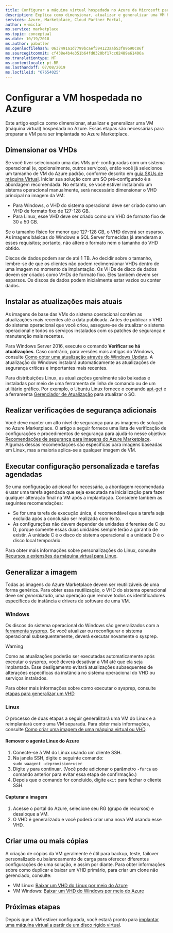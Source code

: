 ```yaml
---
title: Configurar a máquina virtual hospedada no Azure da Microsoft para o Azure Marketplace
description: Explica como dimensionar, atualizar e generalizar uma VM hospedada no Azure.
services: Azure, Marketplace, Cloud Partner Portal,
author: v-miclar
ms.service: marketplace
ms.topic: conceptual
ms.date: 10/19/2018
ms.author: pabutler
ms.openlocfilehash: 0637491a1d7799bcaef594123aab53f89690c86f
ms.sourcegitcommit: cf438e4b4e351b64fd0320bf17cc02489e61406a
ms.translationtype: MT
ms.contentlocale: pt-BR
ms.lasthandoff: 07/08/2019
ms.locfileid: "67654025"
---
```

# <a name="configure-the-azure-hosted-vm"></a>Configurar a VM hospedada no Azure

Este artigo explica como dimensionar, atualizar e generalizar uma VM (máquina virtual) hospedada no Azure.  Essas etapas são necessárias para preparar a VM para ser implantada no Azure Marketplace.


## <a name="sizing-the-vhds"></a>Dimensionar os VHDs

<!--TD: Check if the following assertion is true. I didn't understand the original content. -->
Se você tiver selecionado uma das VMs pré-configuradas com um sistema operacional (e, opcionalmente, outros serviços), então você já selecionou um tamanho de VM do Azure padrão, conforme descrito em [guia SKUs de máquina Virtual](./cpp-skus-tab.md).  Iniciar sua solução com um SO pré-configurado é a abordagem recomendada.  No entanto, se você estiver instalando um sistema operacional manualmente, será necessário dimensionar o VHD principal na imagem da VM:

- Para Windows, o VHD do sistema operacional deve ser criado como um VHD de formato fixo de 127-128 GB. 
- Para Linux, esse VHD deve ser criado como um VHD de formato fixo de 30 a 50 GB.

Se o tamanho físico for menor que 127-128 GB, o VHD deverá ser esparso. As imagens básicas do Windows e SQL Server fornecidas já atenderam a esses requisitos; portanto, não altere o formato nem o tamanho do VHD obtido. 

Discos de dados podem ser de até 1 TB. Ao decidir sobre o tamanho, lembre-se de que os clientes não podem redimensionar VHDs dentro de uma imagem no momento da implantação. Os VHDs de disco de dados devem ser criados como VHDs de formato fixo. Eles também devem ser esparsos. Os discos de dados podem inicialmente estar vazios ou conter dados.


## <a name="install-the-most-current-updates"></a>Instalar as atualizações mais atuais

As imagens de base das VMs do sistema operacional contêm as atualizações mais recentes até a data publicada. Antes de publicar o VHD do sistema operacional que você criou, assegure-se de atualizar o sistema operacional e todos os serviços instalados com os patches de segurança e manutenção mais recentes.

Para Windows Server 2016, execute o comando **Verificar se há atualizações**.  Caso contrário, para versões mais antigas do Windows, consulte [Como obter uma atualização através do Windows Update](https://support.microsoft.com/help/3067639/how-to-get-an-update-through-windows-update).  A atualização do Windows instalará automaticamente as atualizações de segurança críticas e importantes mais recentes.

Para distribuições Linux, as atualizações geralmente são baixadas e instaladas por meio de uma ferramenta de linha de comando ou de um utilitário gráfico.  Por exemplo, o Ubuntu Linux fornece o comando [apt-get](https://manpages.ubuntu.com/manpages/cosmic/man8/apt-get.8.html) e a ferramenta [Gerenciador de Atualização](https://manpages.ubuntu.com/manpages/cosmic/man8/update-manager.8.html) para atualizar o SO.


## <a name="perform-additional-security-checks"></a>Realizar verificações de segurança adicionais

Você deve manter um alto nível de segurança para as imagens de solução no Azure Marketplace.  O artigo a seguir fornece uma lista de verificação de configurações e procedimentos de segurança para ajudá-lo nesse objetivo: [Recomendações de segurança para imagens do Azure Marketplace](https://docs.microsoft.com/azure/security/security-recommendations-azure-marketplace-images).  Algumas dessas recomendações são específicas para imagens baseadas em Linux, mas a maioria aplica-se a qualquer imagem de VM. 


## <a name="perform-custom-configuration-and-scheduled-tasks"></a>Executar configuração personalizada e tarefas agendadas

Se uma configuração adicional for necessária, a abordagem recomendada é usar uma tarefa agendada que seja executada na inicialização para fazer qualquer alteração final na VM após a implantação.  Considere também as seguintes recomendações:
- Se for uma tarefa de execução única, é recomendável que a tarefa seja excluída após a conclusão ser realizada com êxito.
- As configurações não devem depender de unidades diferentes de C ou D, porque somente essas duas unidades sempre terão a garantia de existir. A unidade C é o disco do sistema operacional e a unidade D é o disco local temporário.

Para obter mais informações sobre personalizações do Linux, consulte [Recursos e extensões da máquina virtual para Linux](https://docs.microsoft.com/azure/virtual-machines/extensions/features-linux).


## <a name="generalize-the-image"></a>Generalizar a imagem

Todas as imagens do Azure Marketplace devem ser reutilizáveis de uma forma genérica. Para obter essa reutilização, o VHD do sistema operacional deve ser *generalizado*, uma operação que remove todos os identificadores específicos de instância e drivers de software de uma VM.

### <a name="windows"></a>Windows

Os discos do sistema operacional do Windows são generalizados com a [ferramenta sysprep](https://docs.microsoft.com/windows-hardware/manufacture/desktop/sysprep--system-preparation--overview). Se você atualizar ou reconfigurar o sistema operacional subsequentemente, deverá executar novamente o sysprep. 

> [!WARNING]
>  Como as atualizações poderão ser executadas automaticamente após executar o sysprep, você deverá desativar a VM até que ela seja implantada.  Esse desligamento evitará atualizações subsequentes de alterações específicas da instância no sistema operacional do VHD ou serviços instalados.

Para obter mais informações sobre como executar o sysprep, consulte [etapas para generalizar um VHD](https://docs.microsoft.com/azure/virtual-machines/windows/capture-image-resource#generalize-the-windows-vm-using-sysprep)

### <a name="linux"></a>Linux

O processo de duas etapas a seguir generalizará uma VM do Linux e a reimplantará como uma VM separada.  Para obter mais informações, consulte [Como criar uma imagem de uma máquina virtual ou VHD](../../../virtual-machines/linux/capture-image.md). 

#### <a name="remove-the-azure-linux-agent"></a>Remover o agente Linux do Azure
1.  Conecte-se à VM do Linux usando um cliente SSH.
2.  Na janela SSH, digite o seguinte comando: <br/>
    `sudo waagent -deprovision+user`
3.  Digite `y` para continuar. (Você pode adicionar o parâmetro `-force` ao comando anterior para evitar essa etapa de confirmação.)
4.  Depois que o comando for concluído, digite `exit` para fechar o cliente SSH.

<!-- TD: I need to add meat and/or references to the following steps -->
#### <a name="capture-the-image"></a>Capturar a imagem
1.  Acesse o portal do Azure, selecione seu RG (grupo de recursos) e desaloque a VM.
2.  O VHD é generalizado e você poderá criar uma nova VM usando esse VHD.


## <a name="create-one-or-more-copies"></a>Criar uma ou mais cópias

A criação de cópias da VM geralmente é útil para backup, teste, failover personalizado ou balanceamento de carga para oferecer diferentes configurações de uma solução, e assim por diante. Para obter informações sobre como duplicar e baixar um VHD primário, para criar um clone não gerenciado, consulte:

- VM Linux: [Baixar um VHD do Linux por meio do Azure](../../../virtual-machines/linux/download-vhd.md)
- VM Windows: [Baixar um VHD do Windows por meio do Azure](../../../virtual-machines/windows/download-vhd.md)


## <a name="next-steps"></a>Próximas etapas

Depois que a VM estiver configurada, você estará pronto para [implantar uma máquina virtual a partir de um disco rígido virtual](./cpp-deploy-vm-vhd.md).
